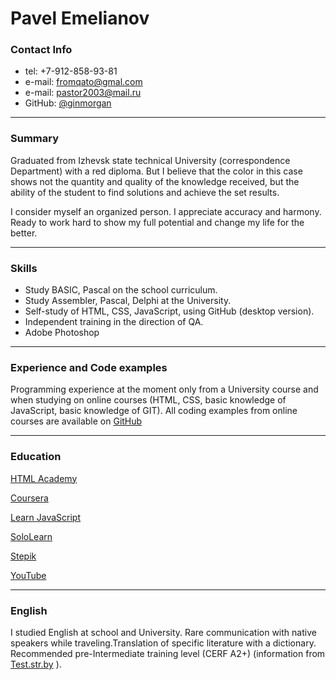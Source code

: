 # **Pavel Emelianov**

### Contact Info
- tel: +7-912-858-93-81
- e-mail: fromqato@gmal.com
- e-mail:	pastor2003@mail.ru
- GitHub: [@ginmorgan](https://github.com/ginmorgan)

---
### Summary 

 Graduated from Izhevsk state technical University (correspondence Department) with a red diploma. But I believe that the color in this case shows not the quantity and quality of the knowledge received, but the ability of the student to find solutions and achieve the set results. 
 
 I consider myself an organized person. I appreciate accuracy and harmony. Ready to work hard to show my full potential and change my life for the better.
 
---
### Skills

- Study BASIC, Pascal on the school curriculum. 
- Study Assembler, Pascal, Delphi at the University. 
- Self-study of HTML, CSS, JavaScript, using GitHub (desktop version). 
- Independent training in the direction of QA.
- Adobe Photoshop

---
### Experience and Code examples

Programming experience at the moment only from a University course and when studying on online courses (HTML, CSS, basic knowledge of JavaScript, basic knowledge of GIT). All coding examples from online courses are available on [GitHub](https://github.com/ginmorgan)

---
### Education

[HTML Academy](https://htmlacademy.ru/)

[Coursera](https://www.coursera.org/)

[Learn JavaScript](https://learn.javascript.ru/)

[SoloLearn](https://www.sololearn.com/)

[Stepik](https://stepik.org/catalog)

[YouTube](https://www.youtube.com/)

---
### English

I studied English at school and University. Rare communication with native speakers while traveling.Translation of specific literature with a dictionary.  Recommended pre-Intermediate training level (CERF A2+) (information from [Test.str.by](https://test.str.by/) ).
